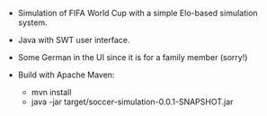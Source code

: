 

* Simulation of FIFA World Cup with a simple Elo-based simulation system.
* Java with SWT user interface.
* Some German in the UI since it is for a family member (sorry!)

* Build with Apache Maven:
  * mvn install 
  * java -jar target/soccer-simulation-0.0.1-SNAPSHOT.jar